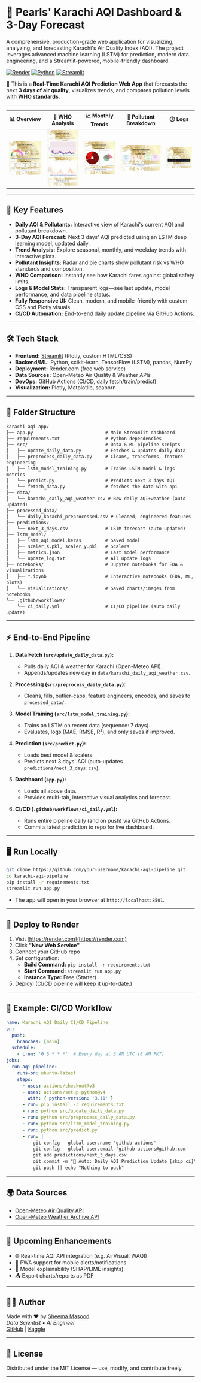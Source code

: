 # 📍 Pearls' Karachi AQI Dashboard & 3-Day Forecast

A comprehensive, production-grade web application for visualizing, analyzing, and forecasting Karachi's Air Quality Index (AQI). The project leverages advanced machine learning (LSTM) for prediction, modern data engineering, and a Streamlit-powered, mobile-friendly dashboard.

[![Render](https://img.shields.io/badge/Live%20Demo-Visit%20Now-green?logo=render)](https://pearls-karachi-aqi-prediction-for-next-3.onrender.com)
[![Python](https://img.shields.io/badge/Built%20With-Python%203.9-blue.svg?logo=python)](https://www.python.org/)
[![Streamlit](https://img.shields.io/badge/Powered%20By-Streamlit-fc4f4f?logo=streamlit)](https://streamlit.io/)

📍 This is a **Real-Time Karachi AQI Prediction Web App** that forecasts the next **3 days of air quality**, visualizes trends, and compares pollution levels with **WHO standards**.

---


| 📊 Overview | 🧭 WHO Analysis | 📈 Monthly Trends | 💨 Pollutant Breakdown | 🕒 Logs |
|-------------|-----------------|-------------------|------------------------|---------|
| <img src="UI/tab1.png" width="120"/> | <img src="UI/tab2.png" width="120"/> | <img src="UI/tab3.png" width="120"/> | <img src="UI/tab4.png" width="120"/> | <img src="UI/tab5.png" width="120"/> |


-----------

## 🌟 Key Features

- **Daily AQI & Pollutants:** Interactive view of Karachi's current AQI and pollutant breakdown.
- **3-Day AQI Forecast:** Next 3 days' AQI predicted using an LSTM deep learning model, updated daily.
- **Trend Analysis:** Explore seasonal, monthly, and weekday trends with interactive plots.
- **Pollutant Insights:** Radar and pie charts show pollutant risk vs WHO standards and composition.
- **WHO Comparison:** Instantly see how Karachi fares against global safety limits.
- **Logs & Model Stats:** Transparent logs—see last update, model performance, and data pipeline status.
- **Fully Responsive UI:** Clean, modern, and mobile-friendly with custom CSS and Plotly visuals.
- **CI/CD Automation:** End-to-end daily update pipeline via GitHub Actions.

---

## 🛠️ Tech Stack

- **Frontend:** [Streamlit](https://streamlit.io/) (Plotly, custom HTML/CSS)
- **Backend/ML:** Python, scikit-learn, TensorFlow (LSTM), pandas, NumPy
- **Deployment:** Render.com (free web service)
- **Data Sources:** Open-Meteo Air Quality & Weather APIs
- **DevOps:** GitHub Actions (CI/CD, daily fetch/train/predict)
- **Visualization:** Plotly, Matplotlib, seaborn

---

## 📂 Folder Structure

```
karachi-aqi-app/
├── app.py                           # Main Streamlit dashboard
├── requirements.txt                 # Python dependencies
├── src/                             # Data & ML pipeline scripts
│   ├── update_daily_data.py         # Fetches & updates daily data
│   ├── preprocess_daily_data.py     # Cleans, transforms, feature engineering
│   ├── lstm_model_training.py       # Trains LSTM model & logs metrics
│   └── predict.py                   # Predicts next 3 days AQI
|   └── fetach_data.py               # fetches the data with api
├── data/
│   └── karachi_daily_aqi_weather.csv # Raw daily AQI+weather (auto-updated)
├── processed_data/
│   └── daily_karachi_preprocessed.csv # Cleaned, engineered features
├── predictions/
│   └── next_3_days.csv              # LSTM forecast (auto-updated)
├── lstm_model/
│   ├── lstm_aqi_model.keras         # Saved model
│   ├── scaler_X.pkl, scaler_y.pkl   # Scalers
│   ├── metrics.json                 # Last model performance
│   └── update_log.txt               # All update logs
├── notebooks/                       # Jupyter notebooks for EDA & visualizations
│   ├── *.ipynb                      # Interactive notebooks (EDA, ML, plots)
│   └── visualizations/              # Saved charts/images from notebooks
└── .github/workflows/
    └── ci_daily.yml                 # CI/CD pipeline (auto daily update)
```
---

## ⚡ End-to-End Pipeline

1. **Data Fetch (`src/update_daily_data.py`):**
   - Pulls daily AQI & weather for Karachi (Open-Meteo API).
   - Appends/updates new day in `data/karachi_daily_aqi_weather.csv`.

2. **Processing (`src/preprocess_daily_data.py`):**
   - Cleans, fills, outlier-caps, feature engineers, encodes, and saves to `processed_data/`.

3. **Model Training (`src/lstm_model_training.py`):**
   - Trains an LSTM on recent data (sequence: 7 days).
   - Evaluates, logs (MAE, RMSE, R²), and only saves if improved.

4. **Prediction (`src/predict.py`):**
   - Loads best model & scalers.
   - Predicts next 3 days' AQI (auto-updates `predictions/next_3_days.csv`).

5. **Dashboard (`app.py`):**
   - Loads all above data.
   - Provides multi-tab, interactive visual analytics and forecast.

6. **CI/CD (`.github/workflows/ci_daily.yml`):**
   - Runs entire pipeline daily (and on push) via GitHub Actions.
   - Commits latest prediction to repo for live dashboard.

---

## 🖥️ Run Locally

```bash
git clone https://github.com/your-username/karachi-aqi-pipeline.git
cd karachi-aqi-pipeline
pip install -r requirements.txt
streamlit run app.py
```
- The app will open in your browser at `http://localhost:8501`.

---

## 🚀 Deploy to Render

1. Visit [https://render.com](https://render.com)
2. Click **"New Web Service"**
3. Connect your GitHub repo
4. Set configuration:
   - **Build Command:** `pip install -r requirements.txt`
   - **Start Command:** `streamlit run app.py`
   - **Instance Type:** Free (Starter)
5. Deploy! (CI/CD pipeline will keep it up-to-date.)

---

## 🧬 Example: CI/CD Workflow

```yaml
name: Karachi AQI Daily CI/CD Pipeline
on:
  push:
    branches: [main]
  schedule:
    - cron: '0 3 * * *'  # Every day at 3 AM UTC (8 AM PKT)
jobs:
  run-aqi-pipeline:
    runs-on: ubuntu-latest
    steps:
      - uses: actions/checkout@v3
      - uses: actions/setup-python@v4
        with: { python-version: '3.11' }
      - run: pip install -r requirements.txt
      - run: python src/update_daily_data.py
      - run: python src/preprocess_daily_data.py
      - run: python src/lstm_model_training.py
      - run: python src/predict.py
      - run: |
          git config --global user.name 'github-actions'
          git config --global user.email 'github-actions@github.com'
          git add predictions/next_3_days.csv
          git commit -m "🔮 Auto: Daily AQI Prediction Update [skip ci]" || echo "No changes"
          git push || echo "Nothing to push"
```

---

## 🌍 Data Sources

- [Open-Meteo Air Quality API](https://open-meteo.com/en/docs/air-quality-api)
- [Open-Meteo Weather Archive API](https://open-meteo.com/en/docs#archive)

---

## 🎯 Upcoming Enhancements

- 🌐 Real-time AQI API integration (e.g. AirVisual, WAQI)
- 📱 PWA support for mobile alerts/notifications
- 🧠 Model explainability (SHAP/LIME insights)
- 📤 Export charts/reports as PDF

---

## 👩‍💻 Author

Made with ❤️ by [Sheema Masood](https://www.linkedin.com/in/sheema-masood/)  
_Data Scientist • AI Engineer_  
[GitHub](https://github.com/sheemamasood381/) | [Kaggle](https://www.kaggle.com/sheemamasood)

---

## 📄 License

Distributed under the MIT License — use, modify, and contribute freely.

---
